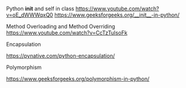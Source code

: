 
Python __init__ and self in class
https://www.youtube.com/watch?v=oE_dWWWqxQ0
https://www.geeksforgeeks.org/__init__-in-python/


Method Overloading and Method Overriding
https://www.youtube.com/watch?v=CcTzTuIsoFk

Encapsulation 

https://pynative.com/python-encapsulation/

Polymorphism 

https://www.geeksforgeeks.org/polymorphism-in-python/
